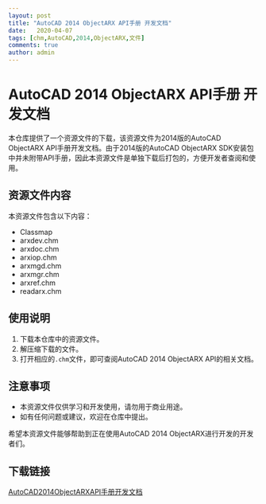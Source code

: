 ```yaml
---
layout: post
title: "AutoCAD 2014 ObjectARX API手册 开发文档"
date:   2020-04-07
tags: [chm,AutoCAD,2014,ObjectARX,文件]
comments: true
author: admin
---
```

# AutoCAD 2014 ObjectARX API手册 开发文档

本仓库提供了一个资源文件的下载，该资源文件为2014版的AutoCAD ObjectARX API手册开发文档。由于2014版的AutoCAD ObjectARX SDK安装包中并未附带API手册，因此本资源文件是单独下载后打包的，方便开发者查阅和使用。

## 资源文件内容

本资源文件包含以下内容：

- Classmap
- arxdev.chm
- arxdoc.chm
- arxiop.chm
- arxmgd.chm
- arxmgr.chm
- arxref.chm
- readarx.chm

## 使用说明

1. 下载本仓库中的资源文件。
2. 解压缩下载的文件。
3. 打开相应的`.chm`文件，即可查阅AutoCAD 2014 ObjectARX API的相关文档。

## 注意事项

- 本资源文件仅供学习和开发使用，请勿用于商业用途。
- 如有任何问题或建议，欢迎在仓库中提出。

希望本资源文件能够帮助到正在使用AutoCAD 2014 ObjectARX进行开发的开发者们。

## 下载链接

[AutoCAD2014ObjectARXAPI手册开发文档](https://pan.quark.cn/s/f5bd03c0e25f)